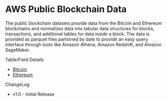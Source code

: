 # AWS Public Blockchain Data

The public blockchain datasets provide data from the Bitcoin and Ethereum blockchains and normalizes data into tabular data structures for blocks, transactions, and additional tables for data inside a block. The data is provided as parquet files partioned by date to provide an easy query interface through tools like Amazon Athena, Amazon Redshift, and Amazon SageMaker.

Table/Field Details
- [Bitcoin](consumer/schema/btc.md)
- [Ethereum](consumer/schema/eth.md)

ChangeLog
- v1.0 - Initial Release